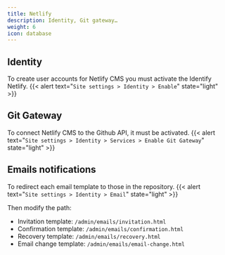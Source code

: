 ```yaml
---
title: Netlify
description: Identity, Git gateway…
weight: 6
icon: database
---
```


## Identity

To create user accounts for Netlify CMS you must activate the Identify Netlify.
{{< alert text="`Site settings > Identity > Enable`" state="light" >}}

## Git Gateway

To connect Netlify CMS to the Github API, it must be activated.
{{< alert text="`Site settings > Identity > Services > Enable Git Gateway`" state="light" >}}

## Emails notifications

To redirect each email template to those in the repository.
{{< alert text="`Site settings > Identity > Email`" state="light" >}}

Then modify the path:

- Invitation template: `/admin/emails/invitation.html`
- Confirmation template: `/admin/emails/confirmation.html`
- Recovery template: `/admin/emails/recovery.html`
- Email change template: `/admin/emails/email-change.html`
